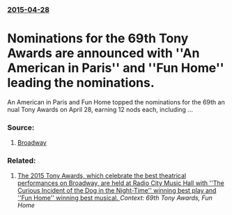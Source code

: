 ### [2015-04-28](/news/2015/04/28/index.md)

# Nominations for the 69th Tony Awards are announced with ''An American in Paris'' and ''Fun Home'' leading the nominations. 

An&nbsp;American&nbsp;in&nbsp;Paris&nbsp;and&nbsp;Fun&nbsp;Home&nbsp;topped&nbsp;the&nbsp;nominations&nbsp;for&nbsp;the&nbsp;69th&nbsp;annual&nbsp;Tony&nbsp;Awards&nbsp;on&nbsp;April&nbsp;28,&nbsp;earning&nbsp;12&nbsp;nods&nbsp;each,&nbsp;including&nbsp;...


### Source:

1. [Broadway](http://www.broadway.com/buzz/180570/an-american-in-paris-fun-home-top-2015-tony-nominations/)

### Related:

1. [The 2015 Tony Awards, which celebrate the best theatrical performances on Broadway, are held at Radio City Music Hall with ''The Curious Incident of the Dog in the Night-Time'' winning best play and ''Fun Home'' winning best musical. ](/news/2015/06/7/the-2015-tony-awards-which-celebrate-the-best-theatrical-performances-on-broadway-are-held-at-radio-city-music-hall-with-the-curious-inc.md) _Context: 69th Tony Awards, Fun Home_

